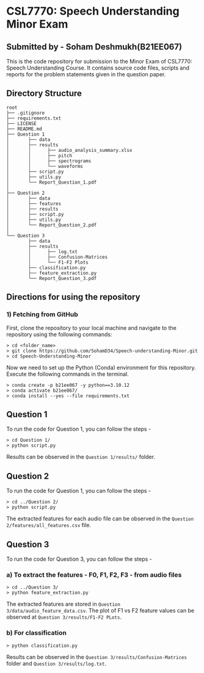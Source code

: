 # CSL7770: Speech Understanding Minor Exam
## Submitted by - Soham Deshmukh(B21EE067)

This is the code repository for submission to the Minor Exam of CSL7770: Speech Understanding Course.
It contains source code files, scripts and reports for the problem statements given in the question paper.

## Directory Structure
```
root
├── .gitignore
├── requirements.txt
├── LICENSE
├── README.md
├── Question 1
│       ├── data
│       ├── results
│       │      ├── audio_analysis_summary.xlsx
│       │      ├── pitch
│       │      ├── spectrograms
│       │      └── waveforms
│       ├── script.py
│       ├── utils.py
│       └── Report_Question_1.pdf
│ 
├── Question 2
│       ├── data
│       ├── features
│       ├── results
│       ├── script.py
│       ├── utils.py
│       └── Report_Question_2.pdf
│
└── Question 3
        ├── data
        ├── results
        │      ├── log.txt
        │      ├── Confusion-Matrices
        │      └── F1-F2 Plots
        ├── classification.py
        ├── feature_extraction.py
        └── Report_Question_3.pdf
```


## Directions for using the repository


### 1) Fetching from GitHub 
First, clone the repository to your local machine and navigate to the repository using the following commands:
```
> cd <folder_name>
> git clone https://github.com/SohamD34/Speech-understanding-Minor.git
> cd Speech-Understanding-Minor
```

Now we need to set up the Python (Conda) environment for this repository. Execute the following commands in the terminal.
```
> conda create -p b21ee067 -y python==3.10.12
> conda activate b21ee067/
> conda install --yes --file requirements.txt
```


## Question 1
To run the code for Question 1, you can follow the steps -
```
> cd Question 1/
> python script.py
```
Results can be observed in the ```Question 1/results/``` folder. 


## Question 2
To run the code for Question 1, you can follow the steps -
```
> cd ../Question 2/
> python script.py
```
The extracted features for each audio file can be observed in the ```Question 2/features/all_features.csv``` file. 


## Question 3
To run the code for Question 3, you can follow the steps -

### a) To extract the features - F0, F1, F2, F3 - from audio files
```
> cd ../Question 3/
> python feature_extraction.py
```
The extracted features are stored in ```Question 3/data/audio_feature_data.csv```.
The plot of F1 vs F2 feature values can be observed at ```Question 3/results/F1-F2 PLots```.

### b) For classification
```
> python classification.py
```
Results can be observed in the ```Question 3/results/Confusion-Matrices``` folder and ```Question 3/results/log.txt```.
